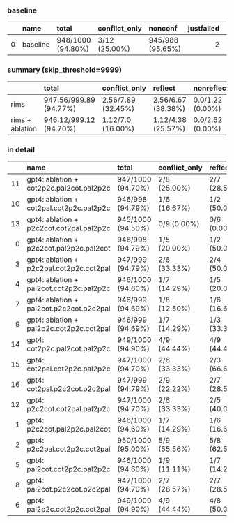 ### baseline
|    | name     | total              | conflict_only   | nonconf           |   justfailed |   skipped |
|---:|:---------|:-------------------|:----------------|:------------------|-------------:|----------:|
|  0 | baseline | 948/1000 (94.80\%) | 3/12 (25.00\%)  | 945/988 (95.65\%) |            2 |         0 |

### summary (skip_threshold=9999)
|                 | total                   | conflict_only       | reflect             | nonreflect        | nonconf               |   justfailed |   skipped |
|:----------------|:------------------------|:--------------------|:--------------------|:------------------|:----------------------|-------------:|----------:|
| rims            | 947.56/999.89 (94.77\%) | 2.56/7.89 (32.45\%) | 2.56/6.67 (38.38\%) | 0.0/1.22 (0.00\%) | 945.0/988.0 (95.65\%) |         4    |      0.11 |
| rims + ablation | 946.12/999.12 (94.70\%) | 1.12/7.0 (16.00\%)  | 1.12/4.38 (25.57\%) | 0.0/2.62 (0.00\%) | 945.0/988.0 (95.65\%) |         4.12 |      0.88 |

### in detail
|    | name                                     | total              | conflict_only   | reflect       | nonreflect   | nonconf           |   justfailed |   skipped |
|---:|:-----------------------------------------|:-------------------|:----------------|:--------------|:-------------|:------------------|-------------:|----------:|
| 11 | gpt4: ablation + cot2p2c.pal2cot.pal2p2c | 947/1000 (94.70\%) | 2/8 (25.00\%)   | 2/7 (28.57\%) | 0/1 (0.00\%) | 945/988 (95.65\%) |            4 |         0 |
| 10 | gpt4: ablation + cot2pal.cot2p2c.pal2p2c | 946/998 (94.79\%)  | 1/6 (16.67\%)   | 1/2 (50.00\%) | 0/4 (0.00\%) | 945/988 (95.65\%) |            4 |         2 |
| 13 | gpt4: ablation + p2c2cot.cot2pal.pal2p2c | 945/1000 (94.50\%) | 0/9 (0.00\%)    | 0/6 (0.00\%)  | 0/3 (0.00\%) | 945/988 (95.65\%) |            3 |         0 |
|  0 | gpt4: ablation + p2c2cot.pal2p2c.pal2cot | 946/998 (94.79\%)  | 1/5 (20.00\%)   | 1/2 (50.00\%) | 0/3 (0.00\%) | 945/988 (95.65\%) |            5 |         2 |
|  3 | gpt4: ablation + p2c2pal.cot2p2c.cot2pal | 947/999 (94.79\%)  | 2/6 (33.33\%)   | 2/4 (50.00\%) | 0/2 (0.00\%) | 945/988 (95.65\%) |            5 |         1 |
|  4 | gpt4: ablation + pal2cot.cot2p2c.pal2p2c | 946/1000 (94.60\%) | 1/7 (14.29\%)   | 1/5 (20.00\%) | 0/2 (0.00\%) | 945/988 (95.65\%) |            5 |         0 |
|  7 | gpt4: ablation + pal2cot.p2c2cot.p2c2pal | 946/999 (94.69\%)  | 1/8 (12.50\%)   | 1/6 (16.67\%) | 0/2 (0.00\%) | 945/988 (95.65\%) |            3 |         1 |
|  9 | gpt4: ablation + pal2p2c.cot2p2c.cot2pal | 946/999 (94.69\%)  | 1/7 (14.29\%)   | 1/3 (33.33\%) | 0/4 (0.00\%) | 945/988 (95.65\%) |            4 |         1 |
| 14 | gpt4: cot2p2c.pal2cot.pal2p2c            | 949/1000 (94.90\%) | 4/9 (44.44\%)   | 4/9 (44.44\%) | 0/0 (nan\%)  | 945/988 (95.65\%) |            3 |         0 |
| 15 | gpt4: cot2pal.cot2p2c.pal2p2c            | 947/1000 (94.70\%) | 2/6 (33.33\%)   | 2/3 (66.67\%) | 0/3 (0.00\%) | 945/988 (95.65\%) |            6 |         0 |
| 16 | gpt4: cot2pal.p2c2cot.p2c2pal            | 947/999 (94.79\%)  | 2/9 (22.22\%)   | 2/7 (28.57\%) | 0/2 (0.00\%) | 945/988 (95.65\%) |            2 |         1 |
| 12 | gpt4: p2c2cot.cot2pal.pal2p2c            | 947/1000 (94.70\%) | 2/6 (33.33\%)   | 2/5 (40.00\%) | 0/1 (0.00\%) | 945/988 (95.65\%) |            6 |         0 |
|  1 | gpt4: p2c2cot.pal2p2c.pal2cot            | 946/1000 (94.60\%) | 1/7 (14.29\%)   | 1/6 (16.67\%) | 0/1 (0.00\%) | 945/988 (95.65\%) |            5 |         0 |
|  2 | gpt4: p2c2pal.cot2p2c.cot2pal            | 950/1000 (95.00\%) | 5/9 (55.56\%)   | 5/8 (62.50\%) | 0/1 (0.00\%) | 945/988 (95.65\%) |            3 |         0 |
|  5 | gpt4: pal2cot.cot2p2c.pal2p2c            | 946/1000 (94.60\%) | 1/9 (11.11\%)   | 1/7 (14.29\%) | 0/2 (0.00\%) | 945/988 (95.65\%) |            3 |         0 |
|  8 | gpt4: pal2cot.p2c2cot.p2c2pal            | 947/1000 (94.70\%) | 2/7 (28.57\%)   | 2/7 (28.57\%) | 0/0 (nan\%)  | 945/988 (95.65\%) |            5 |         0 |
|  6 | gpt4: pal2p2c.cot2p2c.cot2pal            | 949/1000 (94.90\%) | 4/9 (44.44\%)   | 4/8 (50.00\%) | 0/1 (0.00\%) | 945/988 (95.65\%) |            3 |         0 |
